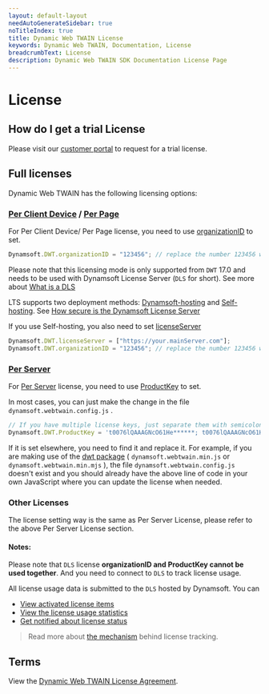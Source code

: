 ```yaml
---
layout: default-layout
needAutoGenerateSidebar: true
noTitleIndex: true
title: Dynamic Web TWAIN License
keywords: Dynamic Web TWAIN, Documentation, License
breadcrumbText: License
description: Dynamic Web TWAIN SDK Documentation License Page
---
```


# License

## How do I get a trial License

Please visit our <a href="https://www.dynamsoft.com/customer/license/trialLicense?ver=latest&product=dwt" target="_blank">customer portal</a> to request for a trial license.

## Full licenses

Dynamic Web TWAIN has the following licensing options:

### <a href="https://www.dynamsoft.com/Products/WebTWAIN_License.aspx#per_browser_client" target="_blank">Per Client Device</a> / <a href="https://www.dynamsoft.com/Products/WebTWAIN_License.aspx#per_page" target="_blank">Per Page</a>  

For Per Client Device/ Per Page license, you need to use <a href="{{site.info}}api/Dynamsoft_WebTwainEnv.html#organizationid" target="_blank">organizationID</a> to set.

``` javascript
Dynamsoft.DWT.organizationID = "123456"; // replace the number 123456 with YOUR-ORGANIZATION-ID
```

Please note that this licensing mode is only supported from `DWT` 17.0 and needs to be used with Dynamsoft License Server (`DLS` for short). See more about <a href="https://www.dynamsoft.com/license-tracking/docs/selfhosting/managelts.html?ver=latest" target="_blank">What is a DLS</a>

LTS supports two deployment methods: <a href="https://www.dynamsoft.com/license-tracking/docs/dshosting/index.html?ver=latest" target="_blank">Dynamsoft-hosting</a> and <a href="https://www.dynamsoft.com/license-tracking/docs/selfhosting/index.html?ver=latest" target="_blank">Self-hosting</a>. See <a href="https://www.dynamsoft.com/license-server/docs/about/licensefaq.html?ver=latest#how-secure-is-the-dynamsoft-license-server" target="_blank">How secure is the Dynamsoft License Server</a>

If you use Self-hosting, you also need to set <a href="{{site.info}}api/Dynamsoft_WebTwainEnv.html#licenseserver" target="_blank">licenseServer</a> 

``` javascript
Dynamsoft.DWT.licenseServer = ["https://your.mainServer.com"];
Dynamsoft.DWT.organizationID = "123456"; // replace the number 123456 with YOUR-ORGANIZATION-ID
```

###  <a href="https://www.dynamsoft.com/Products/WebTWAIN_License.aspx#per_server" target="_blank">Per Server</a>

For <a href="https://www.dynamsoft.com/Products/WebTWAIN_License.aspx#per_server" target="_blank">Per Server</a> license, you need to use <a href="{{site.info}}api/WebTwain_Util.html#productkey" target="_blank">ProductKey</a> to set.

In most cases, you can just make the change in the file `dynamsoft.webtwain.config.js` .

``` javascript
// If you have multiple license keys, just separate them with semicolons.
Dynamsoft.DWT.ProductKey = 't0076lQAAAGNcO61He******; t0076lQAAAGNcO61He******';
```

If it is set elsewhere, you need to find it and replace it. For example, if you are making use of the <a href="https://www.npmjs.com/package/dwt" target="_blank">dwt package</a>  ( `dynamsoft.webtwain.min.js` or `dynamsoft.webtwain.min.mjs` ), the file `dynamsoft.webtwain.config.js` doesn't exist and you should already have the above line of code in your own JavaScript where you can update the license when needed.

### Other Licenses

The license setting way is the same as Per Server License, please refer to the above Per Server License section.

#### Notes:
Please note that `DLS` license <strong>organizationID and ProductKey cannot be used together</strong>. And you need to connect to `DLS` to track license usage. 

All license usage data is submitted to the `DLS` hosted by Dynamsoft. You can

* <a href="https://www.dynamsoft.com/license-tracking/docs/common/licenseitems.html" target="_blank">View activated license items</a>
* <a href="https://www.dynamsoft.com/license-tracking/docs/common/statistics.html" target="_blank">View the license usage statistics</a>
* <a href="https://www.dynamsoft.com/license-tracking/docs/common/usagealerts.html" target="_blank">Get notified about license status</a> 

> Read more about <a href="https://www.dynamsoft.com/license-tracking/docs/common/mechanism.html" target="_blank">the mechanism</a> behind license tracking.

## Terms

View the <a href="https://www.dynamsoft.com/Products/WebTwain_license.aspx" target="_blank">Dynamic Web TWAIN License Agreement</a>.

